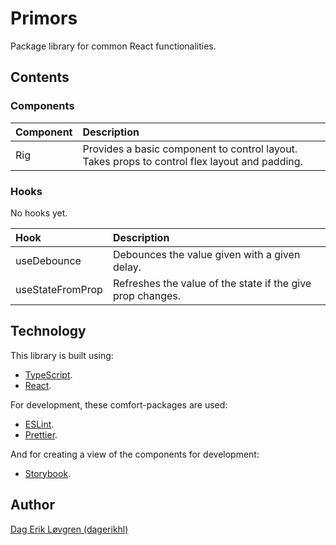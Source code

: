 # Primors

Package library for common React functionalities.

## Contents

### Components

| Component | Description                                                                                   |
| :-------- | :-------------------------------------------------------------------------------------------- |
| Rig       | Provides a basic component to control layout. Takes props to control flex layout and padding. |

### Hooks

No hooks yet.

| Hook             | Description                                                |
| :--------------- | :--------------------------------------------------------- |
| useDebounce      | Debounces the value given with a given delay.              |
| useStateFromProp | Refreshes the value of the state if the give prop changes. |

## Technology

This library is built using:

- [TypeScript](https://www.typescriptlang.org/).
- [React](https://reactjs.org/).

For development, these comfort-packages are used:

- [ESLint](https://eslint.org/).
- [Prettier](https://prettier.io/).

And for creating a view of the components for development:

- [Storybook](https://storybook.js.org/).

## Author

[Dag Erik Løvgren (dagerikhl)](https://github.com/dagerikhl)
